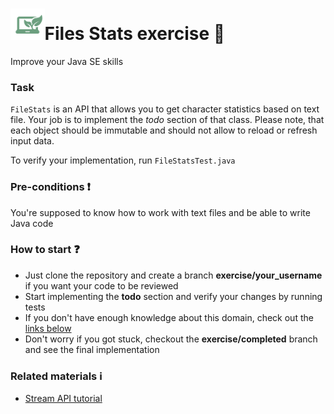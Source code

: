 # <img src="https://raw.githubusercontent.com/bobocode-projects/resources/master/image/logo_transparent_background.png" height=50/>Files Stats exercise :muscle:
Improve your Java SE skills
### Task
`FileStats` is an API that allows you to get character statistics based on text file. Your job is to 
implement the *todo* section of that class. Please note, that each object should be immutable and should not allow to 
reload or refresh input data.
  
To verify your implementation, run `FileStatsTest.java`
 
### Pre-conditions :heavy_exclamation_mark:
You're supposed to know how to work with text files and be able to write Java code

### How to start :question:
* Just clone the repository and create a branch **exercise/your_username** if you want your code to be reviewed
* Start implementing the **todo** section and verify your changes by running tests
* If you don't have enough knowledge about this domain, check out the [links below](#related-materials-information_source)
* Don't worry if you got stuck, checkout the **exercise/completed** branch and see the final implementation
 
### Related materials :information_source:
 * [Stream API tutorial](https://github.com/bobocode-projects/java-functional-features-tutorial/tree/master/stream-api)

